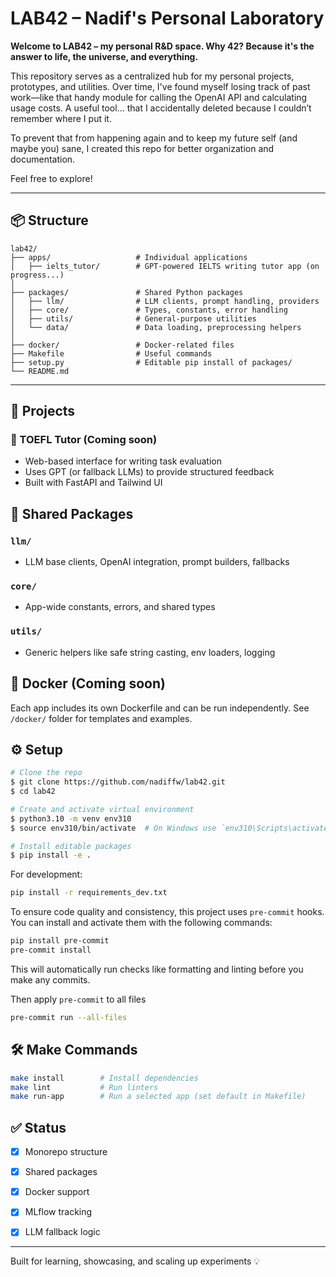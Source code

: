 # LAB42 – Nadif's Personal Laboratory

**Welcome to LAB42 – my personal R\&D space. Why 42? Because it's the answer to life, the universe, and everything.**

This repository serves as a centralized hub for my personal projects, prototypes, and utilities. Over time, I've found myself losing track of past work—like that handy module for calling the OpenAI API and calculating usage costs. A useful tool... that I accidentally deleted because I couldn’t remember where I put it.

To prevent that from happening again and to keep my future self (and maybe you) sane, I created this repo for better organization and documentation.

Feel free to explore!

---

## 📦 Structure

```
lab42/
├── apps/                   # Individual applications
│   ├── ielts_tutor/        # GPT-powered IELTS writing tutor app (on progress...)
│
├── packages/               # Shared Python packages
│   ├── llm/                # LLM clients, prompt handling, providers
│   ├── core/               # Types, constants, error handling
│   ├── utils/              # General-purpose utilities
│   └── data/               # Data loading, preprocessing helpers
│
├── docker/                 # Docker-related files
├── Makefile                # Useful commands
├── setup.py                # Editable pip install of packages/
└── README.md
```

---

## 🚀 Projects

### 🧠 TOEFL Tutor (Coming soon)

* Web-based interface for writing task evaluation
* Uses GPT (or fallback LLMs) to provide structured feedback
* Built with FastAPI and Tailwind UI

## 🔁 Shared Packages

### `llm/`

* LLM base clients, OpenAI integration, prompt builders, fallbacks

### `core/`

* App-wide constants, errors, and shared types

### `utils/`

* Generic helpers like safe string casting, env loaders, logging

## 🐳 Docker (Coming soon)

Each app includes its own Dockerfile and can be run independently. See `/docker/` folder for templates and examples.

## ⚙️ Setup

```bash
# Clone the repo
$ git clone https://github.com/nadiffw/lab42.git
$ cd lab42

# Create and activate virtual environment
$ python3.10 -m venv env310
$ source env310/bin/activate  # On Windows use `env310\Scripts\activate`

# Install editable packages
$ pip install -e .
```

For development:

```bash
pip install -r requirements_dev.txt
```

To ensure code quality and consistency, this project uses `pre-commit` hooks. You can install and activate them with the following commands:

```bash
pip install pre-commit
pre-commit install
```

This will automatically run checks like formatting and linting before you make any commits.

Then apply `pre-commit` to all files

```bash
pre-commit run --all-files
```

## 🛠️ Make Commands

```bash
make install        # Install dependencies
make lint           # Run linters
make run-app        # Run a selected app (set default in Makefile)
```

## ✅ Status

* [x] Monorepo structure
* [x] Shared packages
* [x] Docker support
* [x] MLflow tracking
* [x] LLM fallback logic


---

Built for learning, showcasing, and scaling up experiments 💡
